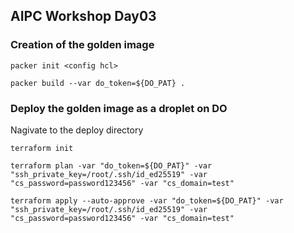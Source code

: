 ## AIPC Workshop Day03 

### Creation of the golden image

```
packer init <config hcl>
```

```
packer build --var do_token=${DO_PAT} .
```

### Deploy the golden image as a droplet on DO

Nagivate to the deploy directory

```
terraform init
```

```
terraform plan -var "do_token=${DO_PAT}" -var "ssh_private_key=/root/.ssh/id_ed25519" -var "cs_password=password123456" -var "cs_domain=test"
```

```
terraform apply --auto-approve -var "do_token=${DO_PAT}" -var "ssh_private_key=/root/.ssh/id_ed25519" -var "cs_password=password123456" -var "cs_domain=test"
```